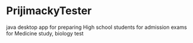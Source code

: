 # PrijimackyTester
java desktop app for preparing High school students for admission exams for Medicine study, biology test
